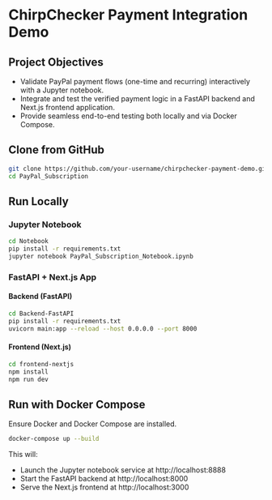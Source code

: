 # ChirpChecker Payment Integration Demo

## Project Objectives
- Validate PayPal payment flows (one-time and recurring) interactively with a Jupyter notebook.
- Integrate and test the verified payment logic in a FastAPI backend and Next.js frontend application.
- Provide seamless end-to-end testing both locally and via Docker Compose.

## Clone from GitHub
```bash
git clone https://github.com/your-username/chirpchecker-payment-demo.git
cd PayPal_Subscription
```

## Run Locally

### Jupyter Notebook
```bash
cd Notebook
pip install -r requirements.txt
jupyter notebook PayPal_Subscription_Notebook.ipynb
```

### FastAPI + Next.js App

#### Backend (FastAPI)
```bash
cd Backend-FastAPI
pip install -r requirements.txt
uvicorn main:app --reload --host 0.0.0.0 --port 8000
```

#### Frontend (Next.js)
```bash
cd frontend-nextjs
npm install
npm run dev
```

## Run with Docker Compose

Ensure Docker and Docker Compose are installed.

```bash
docker-compose up --build
```

This will:
- Launch the Jupyter notebook service at http://localhost:8888
- Start the FastAPI backend at http://localhost:8000
- Serve the Next.js frontend at http://localhost:3000
